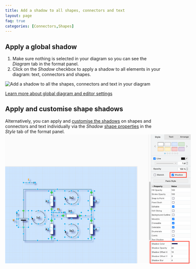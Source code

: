 ```yaml
---
title: Add a shadow to all shapes, connectors and text
layout: page
faq: true
categories: [Connectors,Shapes]
---
```


## Apply a global shadow 
1. Make sure nothing is selected in your diagram so you can see the _Diagram_ tab in the format panel. 
2. Click on the _Shadow_ checkbox to apply a shadow to all elements in your diagram: text, connectors and shapes. 

<img src="/assets/img/blog/diagram-tab-shadow.png" style="width=100%;max-width:600px;height:auto;" alt="Add a shadow to all the shapes, connectors and text in your diagram">   

[Learn more about global diagram and editor settings](/doc/faq/diagram-options.html)

## Apply and customise shape shadows

Alternatively, you can apply and [customise the shadows](/blog/shape-shadows.html) on shapes and connectors and text individually via the _Shadow_ [shape properties](/blog/shape-properties.html) in the _Style_ tab of the format panel. 
<br /><img src="/assets/img/blog/shape-custom-shadow.png" style="width=100%;max-width:600px;height:auto;" alt="Customise the shadow on shapes, connectors and text in your diagram">   
